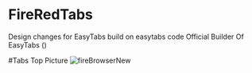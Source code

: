 # FireRedTabs
Design changes for EasyTabs build on easytabs code
Official Builder Of EasyTabs ()

#Tabs Top Picture
![fireBrowserNew](https://user-images.githubusercontent.com/53493418/114591390-1d8afd00-9c8a-11eb-9a88-90b0e8978617.png)
